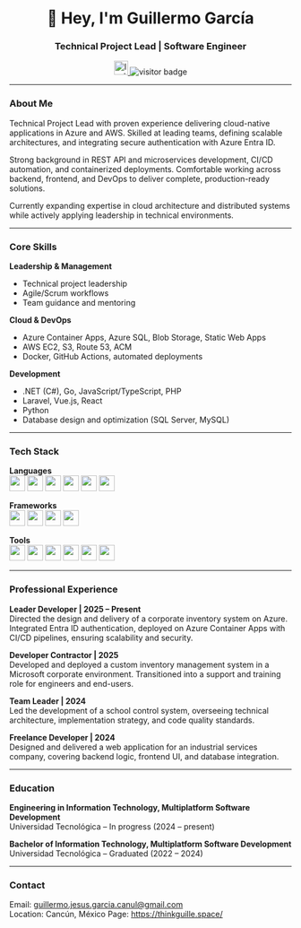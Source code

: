 <h1 align="center">👋 Hey, I'm Guillermo García</h1>
<h3 align="center">Technical Project Lead | Software Engineer</h3>

<div align="center">
  <a href="https://profile.indeed.com/?hl=es_MX&co=MX&from=gnav-homepage" target="_blank">
    <img src="https://cdn.worldvectorlogo.com/logos/indeed-logo.svg" height="25" alt="Indeed logo" />
  </a>
  <img src="https://visitor-badge.laobi.icu/badge?page_id=GuillermoSM33.GuillermoSM33" alt="visitor badge"/>
</div>

---

### About Me

Technical Project Lead with proven experience delivering cloud-native applications in Azure and AWS. Skilled at leading teams, defining scalable architectures, and integrating secure authentication with Azure Entra ID.  

Strong background in REST API and microservices development, CI/CD automation, and containerized deployments. Comfortable working across backend, frontend, and DevOps to deliver complete, production-ready solutions.  

Currently expanding expertise in cloud architecture and distributed systems while actively applying leadership in technical environments.

---

### Core Skills

**Leadership & Management**  
- Technical project leadership  
- Agile/Scrum workflows  
- Team guidance and mentoring  

**Cloud & DevOps**  
- Azure Container Apps, Azure SQL, Blob Storage, Static Web Apps  
- AWS EC2, S3, Route 53, ACM  
- Docker, GitHub Actions, automated deployments  

**Development**  
- .NET (C#), Go, JavaScript/TypeScript, PHP  
- Laravel, Vue.js, React
- Python
- Database design and optimization (SQL Server, MySQL)  

---

### Tech Stack

**Languages**
<br>
<img src="https://img.shields.io/badge/C%23-239120?logo=c-sharp&logoColor=fff&style=for-the-badge" height="28" />
<img src="https://img.shields.io/badge/Go-00ADD8?logo=go&logoColor=fff&style=for-the-badge" height="28" />
<img src="https://img.shields.io/badge/JavaScript-F7DF1E?logo=javascript&logoColor=000&style=for-the-badge" height="28" />
<img src="https://img.shields.io/badge/TypeScript-3178C6?logo=typescript&logoColor=fff&style=for-the-badge" height="28" />
<img src="https://img.shields.io/badge/PHP-777BB4?logo=php&logoColor=fff&style=for-the-badge" height="28" />
<img src="https://img.icons8.com/?size=100&id=l75OEUJkPAk4&format=png&color=000000" height="28" />

**Frameworks**
<br>
<img src="https://img.shields.io/badge/.NET-512BD4?logo=dotnet&logoColor=fff&style=for-the-badge" height="28" />
<img src="https://img.shields.io/badge/Laravel-FF2D20?logo=laravel&logoColor=fff&style=for-the-badge" height="28" />
<img src="https://img.shields.io/badge/Vue.js-4FC08D?logo=vue.js&logoColor=fff&style=for-the-badge" height="28" />
<img src="https://img.shields.io/badge/React-61DAFB?logo=react&logoColor=000&style=for-the-badge" height="28" />

**Tools**
<br>
<img src="https://img.shields.io/badge/Azure-0078D4?logo=microsoft-azure&logoColor=fff&style=for-the-badge" height="28" />
<img src="https://img.shields.io/badge/AWS-232F3E?logo=amazon-aws&logoColor=fff&style=for-the-badge" height="28" />
<img src="https://img.shields.io/badge/Docker-2496ED?logo=docker&logoColor=fff&style=for-the-badge" height="28" />
<img src="https://img.shields.io/badge/MySQL-4479A1?logo=mysql&logoColor=fff&style=for-the-badge" height="28" />
<img src="https://img.shields.io/badge/SQL%20Server-CC2927?logo=microsoft-sql-server&logoColor=fff&style=for-the-badge" height="28" />
<img src="https://img.shields.io/badge/GitHub-181717?logo=github&logoColor=fff&style=for-the-badge" height="28" />

---

### Professional Experience

**Leader Developer | 2025 – Present**  
Directed the design and delivery of a corporate inventory system on Azure. Integrated Entra ID authentication, deployed on Azure Container Apps with CI/CD pipelines, ensuring scalability and security.

**Developer Contractor | 2025**  
Developed and deployed a custom inventory management system in a Microsoft corporate environment. Transitioned into a support and training role for engineers and end-users.

**Team Leader | 2024**  
Led the development of a school control system, overseeing technical architecture, implementation strategy, and code quality standards.

**Freelance Developer | 2024**  
Designed and delivered a web application for an industrial services company, covering backend logic, frontend UI, and database integration.

---

### Education

**Engineering in Information Technology, Multiplatform Software Development**  
Universidad Tecnológica – In progress (2024 – present)  

**Bachelor of Information Technology, Multiplatform Software Development**  
Universidad Tecnológica – Graduated (2022 – 2024)  

---

### Contact

Email: guillermo.jesus.garcia.canul@gmail.com  
Location: Cancún, México
Page: https://thinkguille.space/
